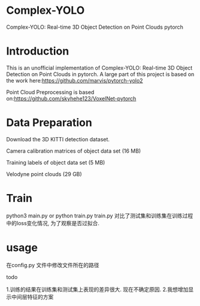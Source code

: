 # Complex-YOLO
Complex-YOLO: Real-time 3D Object Detection on Point Clouds   pytorch

# Introduction
This is an unofficial implementation of Complex-YOLO: Real-time 3D Object Detection on Point Clouds in pytorch. A large part of this project is based on the work here:https://github.com/marvis/pytorch-yolo2


Point Cloud Preprocessing is based on:https://github.com/skyhehe123/VoxelNet-pytorch


# Data Preparation

Download the 3D KITTI detection dataset.

Camera calibration matrices of object data set (16 MB)

Training labels of object data set (5 MB)

Velodyne point clouds (29 GB)


# Train

python3 main.py
or
python train.py
train.py 对比了测试集和训练集在训练过程中的loss变化情况, 为了观察是否过拟合.


# usage
在config.py 文件中修改文件所在的路径

todo

1.训练的结果在训练集和测试集上表现的差异很大. 现在不确定原因.
2.我想增加显示中间层特征的方案



